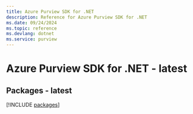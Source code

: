 ```yaml
---
title: Azure Purview SDK for .NET
description: Reference for Azure Purview SDK for .NET
ms.date: 09/24/2024
ms.topic: reference
ms.devlang: dotnet
ms.service: purview
---
```

# Azure Purview SDK for .NET - latest
## Packages - latest
[!INCLUDE [packages](purview-index.md)]